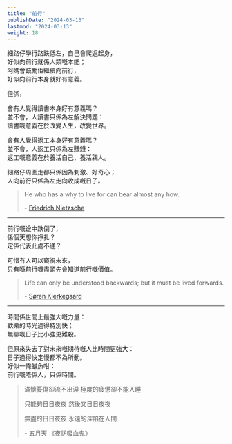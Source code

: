 ```yaml
---
title: "前行"
publishDate: "2024-03-13"
lastmod: "2024-03-13"
weight: 18
---
```


細路仔學行路跌低左，自己會爬返起身，<br/>
好似向前行就係人類嘅本能；<br/>
阿媽會鼓勵佢繼續向前行，<br/>
好似向前行本身就好有意義。<br/>

但係，<br/>

會有人覺得讀書本身好有意義嗎？<br/>
並不會，人讀書只係為左解決問題：<br/>
讀書嘅意義在於改變人生，改變世界。<br/>

會有人覺得返工本身好有意義嗎？<br/>
並不會，人返工只係為左賺錢：<br/>
返工嘅意義在於養活自己，養活親人。<br/>

細路仔周圍走都只係因為刺激、好奇心；<br/>
人向前行只係為左走向收成嘅日子。<br/>

> He who has a why to live for can bear almost any how.
>
> \- [Friedrich Nietzsche](https://www.goodreads.com/quotes/137-he-who-has-a-why-to-live-for-can-bear)

---

前行嘅途中跌倒了，<br/>
係個天想你掙扎？<br/>
定係代表此處不通？<br/>

可惜冇人可以窺視未來，<br/>
只有喺前行嘅盡頭先會知道前行嘅價值。<br/>

> Life can only be understood backwards; but it must be lived forwards.
>
> \- [Søren Kierkegaard](https://www.goodreads.com/quotes/6812-life-can-only-be-understood-backwards-but-it-must-be)

---

時間係世間上最強大嘅力量：<br/>
歡樂的時光過得特別快；<br/>
無聊嘅日子比小強更難殺。<br/>

但原來失去了對未來嘅期待嘅人比時間更強大：<br/>
日子過得快定慢都不為所動。<br/>
好似一條鹹魚咁：<br/>
前行嘅唔係人，只係時間。<br/>

> 滿懷憂傷卻流不出淚 極度的疲憊卻不能入睡
>
> 只能夠日日夜夜 然後又日日夜夜
>
> 無盡的日日夜夜 永遠的深陷在人間
>
> \- 五月天 《夜訪吸血鬼》
